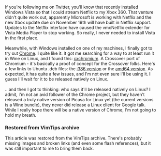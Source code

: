 <!-- :metadata:

title: Crossover Chromium
tags: Random
publishedAt: 2008-11-17T18:54:10-07:00
summary:

If you're following me on Twitter, you'll know that recently installed Windows
Vista so that I could stream Netflix to my Xbox 360.  That venture didn't quite
work out, apparently Microsoft is working with Netflix and the new Xbox update
due on November 19th will have built in Netflix support.  Updates to the
Netflix interface have caused the vmcNetflix extender for Vista Media Player to
stop working. So really, I never needed to install Vista in the first place.

-->

If you're following me on Twitter, you'll know that recently installed Windows
Vista so that I could stream Netflix to my Xbox 360.  That venture didn't quite
work out, apparently Microsoft is working with Netflix and the new Xbox update
due on November 19th will have built in Netflix support.  Updates to the
Netflix interface have caused the vmcNetflix extender for Vista Media Player to
stop working. So really, I never needed to install Vista in the first place.<br
/><br />
 Meanwhile, with Windows installed on one of my machines, I finally
got to try out <a href="http://www.google.com/chrome">Chrome</a>.  I quite like
it.  It got me searching for a way to at least run it in Wine on Linux, and I
found this: <a
href='http://media.codeweavers.com/pub/crossover/chromium/cxchromium_0.9.0-1_i386.deb'>cxchromium</a>.
A Crossover port of Chromium - it's basically a proof of concept for the
Crossover folks.  Here's a few links to Ubuntu .deb files: the <a
href='http://media.codeweavers.com/pub/crossover/chromium/cxchromium_0.9.0-1_i386.deb'>i386
version</a> or the <a
href='http://media.codeweavers.com/pub/crossover/chromium/ia32-cxchromium_0.9.0-1_amd64.deb'>amd64
version</a>.  As expected, it has quite a few issues, and I'm not even sure
I'll be using it.  I guess I'll wait for it to be released natively on Linux.
<br><br>
 .. and then I got to thinking: who says it'll be released natively
on Linux?  I admit, I'm not an avid follower of the Chrome project, but they
haven't released a truly native version of Picasa for Linux yet (the current
versions is a Wine bundle), they never did release a Linux client for Google
talk.  While I really hope there will be a native version of Chrome, I'm not
going to hold my breath.

<div class="restored-from-archive">
  <h3>Restored from VimTips archive</h3>
  <p>
  This article was restored from the VimTips archive. There's probably
  missing images and broken links (and even some flash references), but it
  was still important to me to bring them back.
  </p>
</div>
